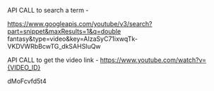 API CALL to search a term -

https://www.googleapis.com/youtube/v3/search?part=snippet&maxResults=1&q=double fantasy&type=video&key=AIzaSyC71ixwqTk-VKDVWRbBcwTG_dkSAHSIuQw

API CALL to get the video link -
https://www.youtube.com/watch?v={VIDEO_ID}

dMoFcvfd5t4
